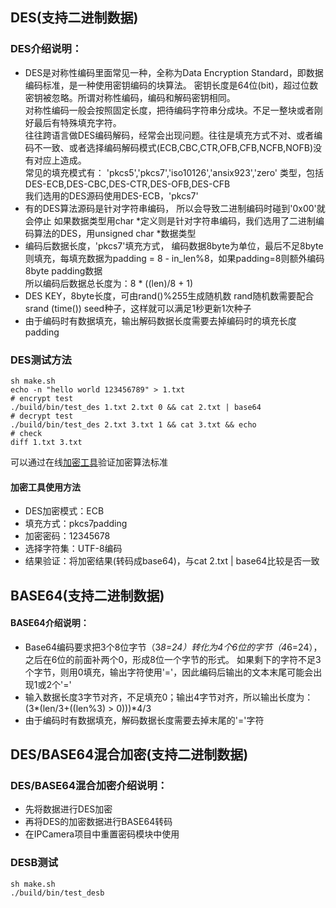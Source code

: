 
## DES(支持二进制数据)
### DES介绍说明：
* DES是对称性编码里面常见一种，全称为Data Encryption Standard，即数据编码标准，是一种使用密钥编码的块算法。
	密钥长度是64位(bit)，超过位数密钥被忽略。所谓对称性编码，编码和解码密钥相同。  
	对称性编码一般会按照固定长度，把待编码字符串分成块。不足一整块或者刚好最后有特殊填充字符。  
	往往跨语言做DES编码解码，经常会出现问题。往往是填充方式不对、或者编码不一致、或者选择编码解码模式(ECB,CBC,CTR,OFB,CFB,NCFB,NOFB)没有对应上造成。  
	常见的填充模式有： 'pkcs5','pkcs7','iso10126','ansix923','zero' 类型，包括DES-ECB,DES-CBC,DES-CTR,DES-OFB,DES-CFB  
	我们选用的DES源码使用DES-ECB，'pkcs7'  
* 有的DES算法源码是针对字符串编码， 所以会导致二进制编码时碰到'0x00'就会停止
	如果数据类型用char *定义则是针对字符串编码，我们选用了二进制编码算法的DES，用unsigned char *数据类型
* 编码后数据长度，'pkcs7'填充方式，
	编码数据8byte为单位，最后不足8byte则填充，每填充数据为padding = 8 - in_len%8，如果padding=8则额外编码8byte padding数据  
	所以编码后数据总长度为：8 * ((len)/8 + 1)
* DES KEY，8byte长度，可由rand()%255生成随机数
	rand随机数需要配合srand (time()) seed种子，这样就可以满足1秒更新1次种子
* 由于编码时有数据填充，输出解码数据长度需要去掉编码时的填充长度padding

### DES测试方法
```
sh make.sh
echo -n "hello world 123456789" > 1.txt 
# encrypt test
./build/bin/test_des 1.txt 2.txt 0 && cat 2.txt | base64
# decrypt test
./build/bin/test_des 2.txt 3.txt 1 && cat 3.txt && echo
# check
diff 1.txt 3.txt
```
可以通过在线[加密工具](http://tool.chacuo.net/cryptdes)验证加密算法标准  
#### 加密工具使用方法
* DES加密模式：ECB  
* 填充方式：pkcs7padding  
* 加密密码：12345678  
* 选择字符集：UTF-8编码  
* 结果验证：将加密结果(转码成base64)，与cat 2.txt | base64比较是否一致  



## BASE64(支持二进制数据)
#### BASE64介绍说明：
* Base64编码要求把3个8位字节（3*8=24）转化为4个6位的字节（4*6=24），之后在6位的前面补两个0，形成8位一个字节的形式。 如果剩下的字符不足3个字节，则用0填充，输出字符使用'='，因此编码后输出的文本末尾可能会出现1或2个'='
* 输入数据长度3字节对齐，不足填充0；输出4字节对齐，所以输出长度为：(3*(len/3+((len%3) > 0)))*4/3
* 由于编码时有数据填充，解码数据长度需要去掉末尾的'='字符


## DES/BASE64混合加密(支持二进制数据)
### DES/BASE64混合加密介绍说明：
* 先将数据进行DES加密  
* 再将DES的加密数据进行BASE64转码  
* 在IPCamera项目中重置密码模块中使用  

### DESB测试
```
sh make.sh
./build/bin/test_desb 
```
